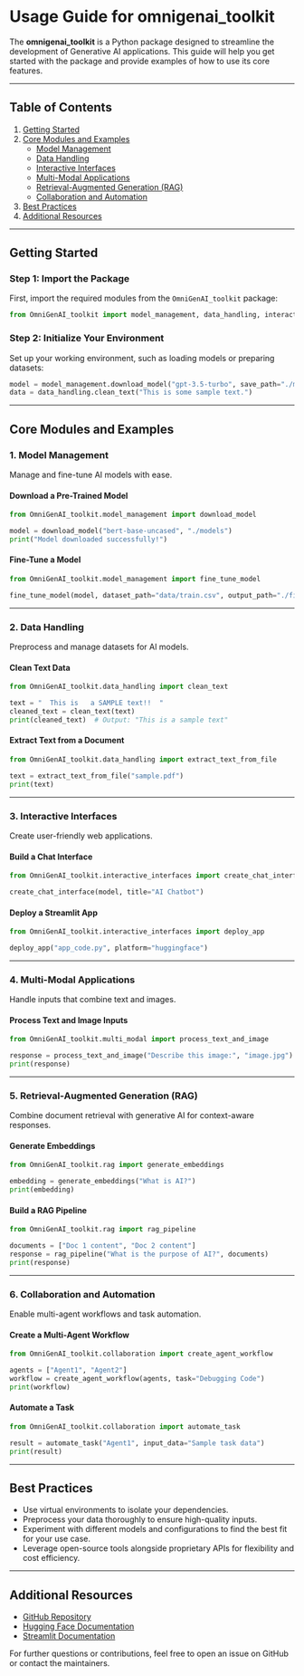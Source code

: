 # Usage Guide for omnigenai_toolkit

The **omnigenai_toolkit** is a Python package designed to streamline the development of Generative AI applications. This guide will help you get started with the package and provide examples of how to use its core features.

---

## Table of Contents
1. [Getting Started](#getting-started)
2. [Core Modules and Examples](#core-modules-and-examples)
   - [Model Management](#1-model-management)
   - [Data Handling](#2-data-handling)
   - [Interactive Interfaces](#3-interactive-interfaces)
   - [Multi-Modal Applications](#4-multi-modal-applications)
   - [Retrieval-Augmented Generation (RAG)](#5-retrieval-augmented-generation-rag)
   - [Collaboration and Automation](#6-collaboration-and-automation)
3. [Best Practices](#best-practices)
4. [Additional Resources](#additional-resources)

---

## Getting Started

### Step 1: Import the Package
First, import the required modules from the `OmniGenAI_toolkit` package:

```python
from OmniGenAI_toolkit import model_management, data_handling, interactive_interfaces
```

### Step 2: Initialize Your Environment
Set up your working environment, such as loading models or preparing datasets:

```python
model = model_management.download_model("gpt-3.5-turbo", save_path="./models")
data = data_handling.clean_text("This is some sample text.")
```

---

## Core Modules and Examples

### 1. Model Management
Manage and fine-tune AI models with ease.

#### Download a Pre-Trained Model
```python
from OmniGenAI_toolkit.model_management import download_model

model = download_model("bert-base-uncased", "./models")
print("Model downloaded successfully!")
```

#### Fine-Tune a Model
```python
from OmniGenAI_toolkit.model_management import fine_tune_model

fine_tune_model(model, dataset_path="data/train.csv", output_path="./fine_tuned_model", epochs=5)
```

---

### 2. Data Handling
Preprocess and manage datasets for AI models.

#### Clean Text Data
```python
from OmniGenAI_toolkit.data_handling import clean_text

text = "  This is   a SAMPLE text!!  "
cleaned_text = clean_text(text)
print(cleaned_text)  # Output: "This is a sample text"
```

#### Extract Text from a Document
```python
from OmniGenAI_toolkit.data_handling import extract_text_from_file

text = extract_text_from_file("sample.pdf")
print(text)
```

---

### 3. Interactive Interfaces
Create user-friendly web applications.

#### Build a Chat Interface
```python
from OmniGenAI_toolkit.interactive_interfaces import create_chat_interface

create_chat_interface(model, title="AI Chatbot")
```

#### Deploy a Streamlit App
```python
from OmniGenAI_toolkit.interactive_interfaces import deploy_app

deploy_app("app_code.py", platform="huggingface")
```

---

### 4. Multi-Modal Applications
Handle inputs that combine text and images.

#### Process Text and Image Inputs
```python
from OmniGenAI_toolkit.multi_modal import process_text_and_image

response = process_text_and_image("Describe this image:", "image.jpg")
print(response)
```

---

### 5. Retrieval-Augmented Generation (RAG)
Combine document retrieval with generative AI for context-aware responses.

#### Generate Embeddings
```python
from OmniGenAI_toolkit.rag import generate_embeddings

embedding = generate_embeddings("What is AI?")
print(embedding)
```

#### Build a RAG Pipeline
```python
from OmniGenAI_toolkit.rag import rag_pipeline

documents = ["Doc 1 content", "Doc 2 content"]
response = rag_pipeline("What is the purpose of AI?", documents)
print(response)
```

---

### 6. Collaboration and Automation
Enable multi-agent workflows and task automation.

#### Create a Multi-Agent Workflow
```python
from OmniGenAI_toolkit.collaboration import create_agent_workflow

agents = ["Agent1", "Agent2"]
workflow = create_agent_workflow(agents, task="Debugging Code")
print(workflow)
```

#### Automate a Task
```python
from OmniGenAI_toolkit.collaboration import automate_task

result = automate_task("Agent1", input_data="Sample task data")
print(result)
```

---

## Best Practices

- Use virtual environments to isolate your dependencies.
- Preprocess your data thoroughly to ensure high-quality inputs.
- Experiment with different models and configurations to find the best fit for your use case.
- Leverage open-source tools alongside proprietary APIs for flexibility and cost efficiency.

---

## Additional Resources
- [GitHub Repository](https://github.com/gopalakrishnanarjun/OmniGenAI-Toolkit.git)
- [Hugging Face Documentation](https://huggingface.co/docs)
- [Streamlit Documentation](https://docs.streamlit.io)

For further questions or contributions, feel free to open an issue on GitHub or contact the maintainers.